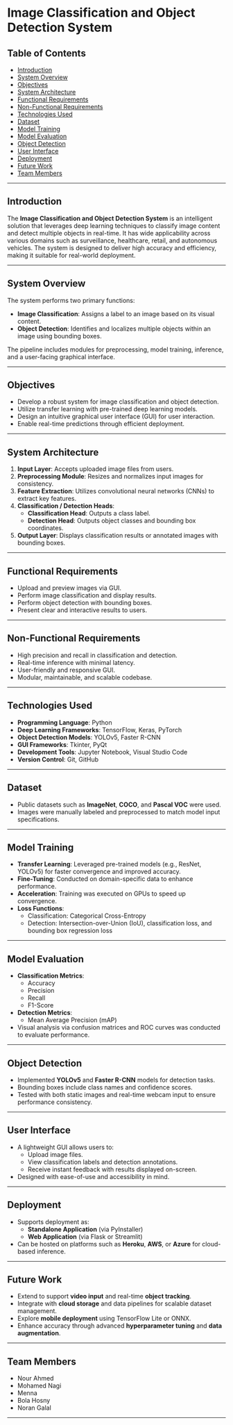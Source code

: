 # Image Classification and Object Detection System

## Table of Contents
- [Introduction](#introduction)
- [System Overview](#system-overview)
- [Objectives](#objectives)
- [System Architecture](#system-architecture)
- [Functional Requirements](#functional-requirements)
- [Non-Functional Requirements](#non-functional-requirements)
- [Technologies Used](#technologies-used)
- [Dataset](#dataset)
- [Model Training](#model-training)
- [Model Evaluation](#model-evaluation)
- [Object Detection](#object-detection)
- [User Interface](#user-interface)
- [Deployment](#deployment)
- [Future Work](#future-work)
- [Team Members](#team-members)

---

## Introduction

The **Image Classification and Object Detection System** is an intelligent solution that leverages deep learning techniques to classify image content and detect multiple objects in real-time. It has wide applicability across various domains such as surveillance, healthcare, retail, and autonomous vehicles. The system is designed to deliver high accuracy and efficiency, making it suitable for real-world deployment.

---

## System Overview

The system performs two primary functions:

- **Image Classification**: Assigns a label to an image based on its visual content.
- **Object Detection**: Identifies and localizes multiple objects within an image using bounding boxes.

The pipeline includes modules for preprocessing, model training, inference, and a user-facing graphical interface.

---

## Objectives

- Develop a robust system for image classification and object detection.
- Utilize transfer learning with pre-trained deep learning models.
- Design an intuitive graphical user interface (GUI) for user interaction.
- Enable real-time predictions through efficient deployment.

---

## System Architecture

1. **Input Layer**: Accepts uploaded image files from users.
2. **Preprocessing Module**: Resizes and normalizes input images for consistency.
3. **Feature Extraction**: Utilizes convolutional neural networks (CNNs) to extract key features.
4. **Classification / Detection Heads**:
   - **Classification Head**: Outputs a class label.
   - **Detection Head**: Outputs object classes and bounding box coordinates.
5. **Output Layer**: Displays classification results or annotated images with bounding boxes.

---

## Functional Requirements

- Upload and preview images via GUI.
- Perform image classification and display results.
- Perform object detection with bounding boxes.
- Present clear and interactive results to users.

---

## Non-Functional Requirements

- High precision and recall in classification and detection.
- Real-time inference with minimal latency.
- User-friendly and responsive GUI.
- Modular, maintainable, and scalable codebase.

---

## Technologies Used

- **Programming Language**: Python
- **Deep Learning Frameworks**: TensorFlow, Keras, PyTorch
- **Object Detection Models**: YOLOv5, Faster R-CNN
- **GUI Frameworks**: Tkinter, PyQt
- **Development Tools**: Jupyter Notebook, Visual Studio Code
- **Version Control**: Git, GitHub

---

## Dataset

- Public datasets such as **ImageNet**, **COCO**, and **Pascal VOC** were used.
- Images were manually labeled and preprocessed to match model input specifications.

---

## Model Training

- **Transfer Learning**: Leveraged pre-trained models (e.g., ResNet, YOLOv5) for faster convergence and improved accuracy.
- **Fine-Tuning**: Conducted on domain-specific data to enhance performance.
- **Acceleration**: Training was executed on GPUs to speed up convergence.
- **Loss Functions**:
  - Classification: Categorical Cross-Entropy
  - Detection: Intersection-over-Union (IoU), classification loss, and bounding box regression loss

---

## Model Evaluation

- **Classification Metrics**:
  - Accuracy
  - Precision
  - Recall
  - F1-Score
- **Detection Metrics**:
  - Mean Average Precision (mAP)
- Visual analysis via confusion matrices and ROC curves was conducted to evaluate performance.

---

## Object Detection

- Implemented **YOLOv5** and **Faster R-CNN** models for detection tasks.
- Bounding boxes include class names and confidence scores.
- Tested with both static images and real-time webcam input to ensure performance consistency.

---

## User Interface

- A lightweight GUI allows users to:
  - Upload image files.
  - View classification labels and detection annotations.
  - Receive instant feedback with results displayed on-screen.
- Designed with ease-of-use and accessibility in mind.

---

## Deployment

- Supports deployment as:
  - **Standalone Application** (via PyInstaller)
  - **Web Application** (via Flask or Streamlit)
- Can be hosted on platforms such as **Heroku**, **AWS**, or **Azure** for cloud-based inference.

---

## Future Work

- Extend to support **video input** and real-time **object tracking**.
- Integrate with **cloud storage** and data pipelines for scalable dataset management.
- Explore **mobile deployment** using TensorFlow Lite or ONNX.
- Enhance accuracy through advanced **hyperparameter tuning** and **data augmentation**.

---

## Team Members

- Nour Ahmed  
- Mohamed Nagi  
- Menna  
- Bola Hosny  
- Noran Galal  

---

